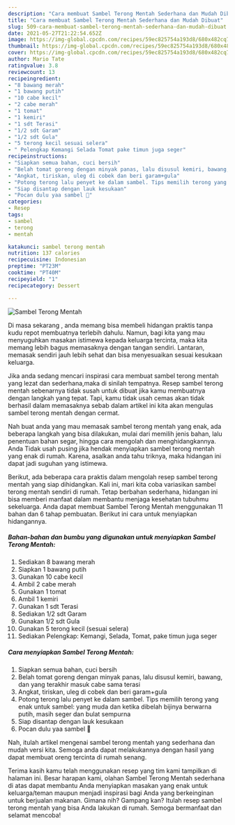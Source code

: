 ```yaml
---
description: "Cara membuat Sambel Terong Mentah Sederhana dan Mudah Dibuat"
title: "Cara membuat Sambel Terong Mentah Sederhana dan Mudah Dibuat"
slug: 509-cara-membuat-sambel-terong-mentah-sederhana-dan-mudah-dibuat
date: 2021-05-27T21:22:54.652Z
image: https://img-global.cpcdn.com/recipes/59ec825754a193d8/680x482cq70/sambel-terong-mentah-foto-resep-utama.jpg
thumbnail: https://img-global.cpcdn.com/recipes/59ec825754a193d8/680x482cq70/sambel-terong-mentah-foto-resep-utama.jpg
cover: https://img-global.cpcdn.com/recipes/59ec825754a193d8/680x482cq70/sambel-terong-mentah-foto-resep-utama.jpg
author: Mario Tate
ratingvalue: 3.8
reviewcount: 13
recipeingredient:
- "8 bawang merah"
- "1 bawang putih"
- "10 cabe kecil"
- "2 cabe merah"
- "1 tomat"
- "1 kemiri"
- "1 sdt Terasi"
- "1/2 sdt Garam"
- "1/2 sdt Gula"
- "5 terong kecil sesuai selera"
- " Pelengkap Kemangi Selada Tomat pake timun juga seger"
recipeinstructions:
- "Siapkan semua bahan, cuci bersih"
- "Belah tomat goreng dengan minyak panas, lalu disusul kemiri, bawang, dan yang terakhir masuk cabe sama terasi"
- "Angkat, tiriskan, uleg di cobek dan beri garam+gula"
- "Potong terong lalu penyet ke dalam sambel. Tips memilih terong yang enak untuk sambel: yang muda dan ketika dibelah bijinya berwarna putih, masih seger dan bulat sempurna"
- "Siap disantap dengan lauk kesukaan"
- "Pocan dulu yaa sambel 🤭"
categories:
- Resep
tags:
- sambel
- terong
- mentah

katakunci: sambel terong mentah 
nutrition: 137 calories
recipecuisine: Indonesian
preptime: "PT23M"
cooktime: "PT40M"
recipeyield: "1"
recipecategory: Dessert

---
```



![Sambel Terong Mentah](https://img-global.cpcdn.com/recipes/59ec825754a193d8/680x482cq70/sambel-terong-mentah-foto-resep-utama.jpg)

Di masa  sekarang , anda memang bisa membeli hidangan praktis tanpa kudu repot membuatnya terlebih dahulu. Namun, bagi kita yang mau menyuguhkan masakan istimewa kepada keluarga tercinta, maka kita memang lebih bagus memasaknya dengan tangan sendiri. Lantaran, memasak sendiri jauh lebih sehat dan bisa menyesuaikan sesuai kesukaan keluarga.

Jika anda sedang mencari inspirasi cara membuat sambel terong mentah yang lezat dan sederhana,maka di sinilah tempatnya. Resep sambel terong mentah  sebenarnya tidak susah untuk dibuat jika kamu membuatnya dengan langkah yang tepat. Tapi, kamu tidak usah cemas akan tidak berhasil dalam memasaknya 
sebab dalam artikel ini kita akan mengulas sambel terong mentah dengan cermat.  



Nah buat anda yang mau memasak sambel terong mentah yang enak, ada beberapa langkah yang bisa dilakukan, mulai dari memilih jenis bahan, lalu penentuan bahan segar, hingga cara mengolah dan menghidangkannya. Anda Tidak usah pusing jika hendak menyiapkan sambel terong mentah yang enak di rumah. Karena, asalkan anda  tahu triknya, maka hidangan ini dapat jadi suguhan yang istimewa.

Berikut, ada beberapa cara praktis  dalam mengolah resep sambel terong mentah yang siap dihidangkan. Kali ini, mari kita coba variasikan sambel terong mentah sendiri di rumah. Tetap berbahan sederhana, hidangan ini bisa memberi manfaat dalam membantu menjaga kesehatan tubuhmu sekeluarga. Anda dapat membuat Sambel Terong Mentah menggunakan 11 bahan dan 6 tahap pembuatan. Berikut ini cara untuk menyiapkan hidangannya.

<!--inarticleads1-->

##### Bahan-bahan dan bumbu yang digunakan untuk menyiapkan Sambel Terong Mentah:

1. Sediakan 8 bawang merah
1. Siapkan 1 bawang putih
1. Gunakan 10 cabe kecil
1. Ambil 2 cabe merah
1. Gunakan 1 tomat
1. Ambil 1 kemiri
1. Gunakan 1 sdt Terasi
1. Sediakan 1/2 sdt Garam
1. Gunakan 1/2 sdt Gula
1. Gunakan 5 terong kecil (sesuai selera)
1. Sediakan  Pelengkap: Kemangi, Selada, Tomat, pake timun juga seger




<!--inarticleads2-->

##### Cara menyiapkan Sambel Terong Mentah:

1. Siapkan semua bahan, cuci bersih
1. Belah tomat goreng dengan minyak panas, lalu disusul kemiri, bawang, dan yang terakhir masuk cabe sama terasi
1. Angkat, tiriskan, uleg di cobek dan beri garam+gula
1. Potong terong lalu penyet ke dalam sambel. Tips memilih terong yang enak untuk sambel: yang muda dan ketika dibelah bijinya berwarna putih, masih seger dan bulat sempurna
1. Siap disantap dengan lauk kesukaan
1. Pocan dulu yaa sambel 🤭




Nah, itulah artikel mengenai  sambel terong mentah  yang sederhana dan mudah versi kita. Semoga anda dapat melakukannya dengan hasil yang dapat membuat oreng tercinta di rumah senang. 

Terima kasih kamu telah menggunakan resep yang tim kami tampilkan di halaman ini. Besar harapan kami, olahan  Sambel Terong Mentah sederhana di atas dapat membantu Anda menyiapkan masakan yang enak untuk keluarga/teman maupun menjadi inspirasi bagi Anda yang berkeinginan untuk berjualan makanan. Gimana nih? Gampang kan? Itulah resep sambel terong mentah yang bisa Anda lakukan di rumah. Semoga bermanfaat dan selamat mencoba!

